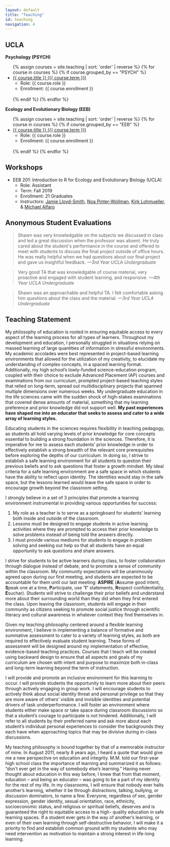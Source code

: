 ```yaml
---
layout: default
title: "Teaching"
id: teaching
navigation: 4
---
```


## UCLA
**Psychology (PSYCH)**
<ul>
  {% assign courses = site.teaching | sort: 'order' | reverse %}
  {% for course in courses %}
  {% if course.grouped_by == "PSYCH" %}
    <li>
      <a href="{{ course.url }}" class="plain">{{ course.title }} ({{ course.term }})</a>
      <ul>
        <li>Role: {{ course.role }}</li>
        <li>Enrollment: {{ course.enrollment }}</li>
      </ul>
      <br />
    </li>
  {% endif %}
  {% endfor %}
</ul>

**Ecology and Evolutionary Biology (EEB)**
<ul>
  {% assign courses = site.teaching | sort: 'order' | reverse %}
  {% for course in courses %}
  {% if course.grouped_by == "EEB" %}
    <li>
      <a href="{{ course.url }}" class="plain">{{ course.title }} ({{ course.term }})</a>
      <ul>
        <li>Role: {{ course.role }}</li>
        <li>Enrollment: {{ course.enrollment }}</li>
      </ul>
      <br />
    </li>
  {% endif %}
  {% endfor %}
</ul>

## Workshops
<ul>
  <li>
    EEB 201: Introduction to R for Ecology and Evolutionary Biology (UCLA)
      <ul>
        <li>Role: Assistant</li>
        <li>Term: Fall 2019</li>
        <li>Enrollment: 21 Graduates</li>
        <li>Instructors: <a class="plain" href="https://faculty.eeb.ucla.edu/lloydsmith/" target="_blank">Jamie Lloyd-Smith</a>, <a class="plain" href="https://pinterwollmanlab.eeb.ucla.edu/" target="_blank">Noa Pinter-Wollman</a>, <a class="plain" href="https://faculty.eeb.ucla.edu/Lohmueller/" target="_blank">Kirk Lohmueller</a>, & <a class="plain" href="https://michaelalfaro.github.io/alfaro-lab/" target="_blank">Michael Alfaro</a></li>
      </ul>
  </li>
</ul>

## Anonymous Student Evaluations
> Shawn was very knowledgable on the subjects we discussed in class and led a great discussion when the professor was absent. He truly cared about the student's performance in the course and offered to meet with students to discuss the final project outside of office hours. He was really helpful when we had questions about our final project and gave us insightful feedback. *––3rd Year UCLA Undergraduate*

> Very good TA that was knowledgable of course material, very proactive and engaged with student learning, and responsive. *––4th Year UCLA Undergraduate*

> Shawn was an approachable and helpful TA. I felt comfortable asking him questions about the class and the material. *––3rd Year UCLA Undergraduate*

## Teaching Statement
My philosophy of education is rooted in ensuring equitable access to every aspect of the learning process for all types of learners. Throughout my development and education, I personally struggled in situations relying on massed learning of large quantities of information in stressful environments. My academic accolades were best represented in project-based learning environments that allowed for the utilization of my creativity, to elucidate my understanding of complex concepts, in a spaced learning format. Additionally, my high school’s lowly-funded science-education program, coupled with their choice to exclude Advanced Placement (AP) courses and examinations from our curriculum, prompted project-based teaching styles that relied on long-term, spread out multidisciplinary projects that spanned multiple dimensions over numerous weeks. My undergraduate education in the life sciences came with the sudden shock of high-stakes examinations that covered dense amounts of material, something that my learning preference and prior knowledge did not support well. **My past experiences have shaped me into an educator that seeks to assess and cater to a wide array of learning styles.**

Educating students in the sciences requires flexibility in teaching pedagogy, as students all hold varying levels of prior knowledge for core concepts essential to building a strong foundation in the sciences. Therefore, it is imperative for me to assess each students’ prior knowledge in order to effectively establish a strong breadth of the relevant core prerequisites before exploring the depths of our curriculum. In doing so, I strive to establish a safe learning environment for all students to question their previous beliefs and to ask questions that foster a growth mindset. My ideal criteria for a safe learning environment are a safe space in which students have the ability to reflect upon identity. The identities would stay in the safe space, but the lessons learned would leave the safe space in order to encourage growth beyond the classroom setting.

I strongly believe in a set of 3 principles that promote a learning environment instrumental in providing various opportunities for success:
1. My role as a teacher is to serve as a springboard for students’ learning both inside and outside of the classroom.
2. Lessons must be designed to engage students in active learning activities where they are prompted to access their prior knowledge to solve problems instead of being told the answers directly.
3. I must provide various mediums for students to engage in problem solving and seeking out help so that all students have an equal opportunity to ask questions and share answers.

I strive for students to be active learners during class, to foster collaboration through dialogue instead of debate, and to promote a sense of community within the classroom. My community expectations will be unanimously agreed upon during our first meeting, and students are expected to be accountable for them until our last meeting: **ASPIRE** (**A**ssume good intent, **S**peak one at a time, **P**articipate, use “**I**” statements, **R**espect confidentiality, **E**suchar). Students will strive to challenge their prior beliefs and understand more about their surrounding world than they did when they first entered the class. Upon leaving the classroom, students will engage in their community as citizens seeking to promote social justice through scientific literacy and cultural awareness in whatever context they find themselves in.

Given my teaching philosophy centered around a flexible learning environment, I believe in implementing a balance of formative and summative assessment to cater to a variety of learning styles, as both are required to effectively evaluate student learning. These forms of assessment will be designed around my implementation of effective, evidence-based teaching practices. Courses that I teach will be created using backward design to ensure that all aspects and goals of my curriculum are chosen with intent and purpose to maximize both in-class and long-term learning beyond the term of instruction.

I will provide and promote an inclusive environment for this learning to occur. I will provide students the opportunity to learn more about their peers through actively engaging in group work. I will encourage students to actively think about social identity threat and personal privilege so that they are more aware of others’ visible and invisible identities and potential drivers of task underperformance. I will foster an environment where students either make space or take space during classroom discussions so that a student’s courage to participate is not hindered. Additionally, I will refer to all students by their preferred name and ask more about each student’s individual personal experiences to consider the backgrounds they each have when approaching topics that may be divisive during in-class discussions.

My teaching philosophy is bound together by that of a memorable instructor of mine. In August 2011, nearly 8 years ago, I heard a quote that would give me a new perspective on education and integrity. M.M. told our first-year high school class the importance of learning and summarized it as follows: “don’t ever get in the way of somebody else’s learning.” Having never thought about education in this way before, I knew that from that moment, education – and being an educator – was going to be a part of my identity for the rest of my life. In my classrooms, I will ensure that nobody ever halts another’s learning, whether it be through distractions, talking, bullying, or discussion dominators, to name a few. Everyone, regardless of sex, gender expression, gender identity, sexual orientation, race, ethnicity, socioeconomic status, and religious or spiritual beliefs, deserves and is guaranteed the right to equitable access to a high- quality education in safe learning spaces. If a student ever gets in the way of another’s learning, or even of their own learning through self-destructive behavior, I will make it a priority to find and establish common ground with my students who may need intervention as motivation to maintain a strong interest in life-long learning.
